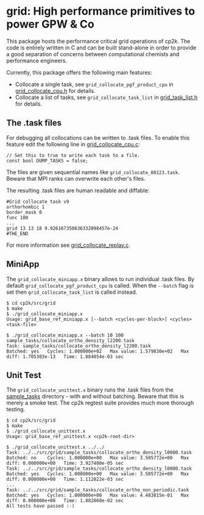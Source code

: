 # grid: High performance primitives to power GPW & Co

This package hosts the performance critical grid operations of cp2k. The code is entirely written in C and can be built stand-alone in order to provide a good separation of concerns between computational chemists and performance engineers.


Currently, this package offers the following main features:

- Collocate a single task, see `grid_collocate_pgf_product_cpu` in [grid_collocate_cpu.h](grid_collocate_cpu.h) for details.
- Collocate a list of tasks, see `grid_collocate_task_list` in [grid_task_list.h](grid_task_list.h) for details.

## The .task files
For debugging all collocations can be written to .task files. To enable this feature edit the following line in [grid_collocate_cpu.c](grid_collocate_cpu.c):
```
// Set this to true to write each task to a file.
const bool DUMP_TASKS = false;
```

The files are given sequential names like `grid_collocate_00123.task`. Beware that MPI ranks can overwrite each other's files.

The resulting .task files are human readable and diffable:
```
#Grid collocate task v9
orthorhombic 1
border_mask 0
func 100
...
grid 13 13 18 9.926167350636332098457e-24
#THE_END
```

For more information see [grid_collocate_replay.c](grid_collocate_replay.c).

## MiniApp
The `grid_collocate_miniapp.x` binary allows to run individual .task files. By default `grid_collocate_pgf_product_cpu` is called. When the `--batch` flag is set then `grid_collocate_task_list` is called instead.
```
$ cd cp2k/src/grid
$ make
$ ./grid_collocate_miniapp.x
Usage: grid_base_ref_miniapp.x [--batch <cycles-per-block>] <cycles> <task-file>

$ ./grid_collocate_miniapp.x --batch 10 100 sample_tasks/collocate_ortho_density_l2200.task
Task: sample_tasks/collocate_ortho_density_l2200.task                     Batched: yes   Cycles: 1.000000e+02   Max value: 1.579830e+02   Max diff: 1.705303e-13   Time: 1.884854e-03 sec
```

## Unit Test

The `grid_collocate_unittest.x` binary runs the .task files from the [sample_tasks](./sample_tasks/) directory - with and without batching. Beware that this is merely a smoke test. The cp2k regtest suite provides much more thorough testing.

```
$ cd cp2k/src/grid
$ make
$ ./grid_collocate_unittest.x
Usage: grid_base_ref_unittest.x <cp2k-root-dir>

$ ./grid_collocate_unittest.x ../../
Task: ../../src/grid/sample_tasks/collocate_ortho_density_l0000.task      Batched: no    Cycles: 1.000000e+00   Max value: 3.505772e+00   Max diff: 0.000000e+00   Time: 3.927400e-05 sec
Task: ../../src/grid/sample_tasks/collocate_ortho_density_l0000.task      Batched: yes   Cycles: 1.000000e+00   Max value: 3.505772e+00   Max diff: 0.000000e+00   Time: 1.112822e-03 sec
...
Task: ../../src/grid/sample_tasks/collocate_ortho_non_periodic.task       Batched: yes   Cycles: 1.000000e+00   Max value: 4.483815e-01   Max diff: 0.000000e+00   Time: 1.882868e-02 sec
All tests have passed :-)
```
